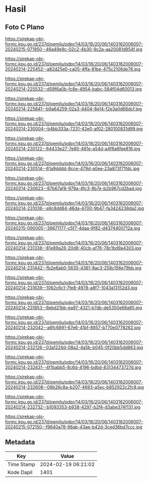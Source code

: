 # Hasil

## Foto C Plano

https://sirekap-obj-formc.kpu.go.id/237d/pemilu/pdpr/14/03/16/20/06/1403162006007-20240215-071950--46a49e9c-02c2-4b30-9c2a-aa20081d954f.jpg

https://sirekap-obj-formc.kpu.go.id/237d/pemilu/pdpr/14/03/16/20/06/1403162006007-20240214-225452--a82d25e0-ca05-4ffa-81be-475c2106de76.jpg

https://sirekap-obj-formc.kpu.go.id/237d/pemilu/pdpr/14/03/16/20/06/1403162006007-20240214-225532--d59f6a0b-fc8e-4954-babc-584f04d60013.jpg

https://sirekap-obj-formc.kpu.go.id/237d/pemilu/pdpr/14/03/16/20/06/1403162006007-20240214-225841--b9a64259-02a3-4404-8e14-f2e3a0d66dcf.jpg

https://sirekap-obj-formc.kpu.go.id/237d/pemilu/pdpr/14/03/16/20/06/1403162006007-20240214-230004--b4bb333a-7231-42e0-af02-280100831d99.jpg

https://sirekap-obj-formc.kpu.go.id/237d/pemilu/pdpr/14/03/16/20/06/1403162006007-20240214-230122--64433e27-7e80-481e-a54d-a4f6a6fee816.jpg

https://sirekap-obj-formc.kpu.go.id/237d/pemilu/pdpr/14/03/16/20/06/1403162006007-20240214-230514--61a9dddd-8cce-479d-a0ee-23a873f71fdc.jpg

https://sirekap-obj-formc.kpu.go.id/237d/pemilu/pdpr/14/03/16/20/06/1403162006007-20240214-230623--87b67af8-979a-4fc3-8b7e-b2b967cd2bad.jpg

https://sirekap-obj-formc.kpu.go.id/237d/pemilu/pdpr/14/03/16/20/06/1403162006007-20240214-231036--a9c8dd84-46da-4700-9b47-fa3424238da2.jpg

https://sirekap-obj-formc.kpu.go.id/237d/pemilu/pdpr/14/03/16/20/06/1403162006007-20240215-090005--39671177-c5f7-4daa-9f82-d4374400712a.jpg

https://sirekap-obj-formc.kpu.go.id/237d/pemilu/pdpr/14/03/16/20/06/1403162006007-20240214-231338--81e89a26-20d8-40cb-af76-78c1bd9a4303.jpg

https://sirekap-obj-formc.kpu.go.id/237d/pemilu/pdpr/14/03/16/20/06/1403162006007-20240214-231442--fb2e6ab0-5635-4361-8ac3-258c156e79bb.jpg

https://sirekap-obj-formc.kpu.go.id/237d/pemilu/pdpr/14/03/16/20/06/1403162006007-20240214-231639--1062c6c1-7fe8-4978-a8f7-1043a13152d3.jpg

https://sirekap-obj-formc.kpu.go.id/237d/pemilu/pdpr/14/03/16/20/06/1403162006007-20240214-231853--8ebd21bb-ea97-4321-b7db-de5350e68a85.jpg

https://sirekap-obj-formc.kpu.go.id/237d/pemilu/pdpr/14/03/16/20/06/1403162006007-20240214-232042--a6fc6891-67e6-41bf-8857-b770e0778262.jpg

https://sirekap-obj-formc.kpu.go.id/237d/pemilu/pdpr/14/03/16/20/06/1403162006007-20240214-232126--03a1226d-08a2-4a5b-b045-0f20bb5dd863.jpg

https://sirekap-obj-formc.kpu.go.id/237d/pemilu/pdpr/14/03/16/20/06/1403162006007-20240214-232431--4f1babb5-8c6d-4196-bdbd-83134473727d.jpg

https://sirekap-obj-formc.kpu.go.id/237d/pemilu/pdpr/14/03/16/20/06/1403162006007-20240214-232608--08b26c8a-b207-4693-a5ec-b852922c2fc8.jpg

https://sirekap-obj-formc.kpu.go.id/237d/pemilu/pdpr/14/03/16/20/06/1403162006007-20240214-232732--b1093353-b938-4297-b2f4-d3abe374f131.jpg

https://sirekap-obj-formc.kpu.go.id/237d/pemilu/pdpr/14/03/16/20/06/1403162006007-20240215-072150--f9640a78-66ab-43ae-b42d-3ced36bd7ccc.jpg


## Metadata

| Key        | Value               |
| ---------- | ------------------- |
| Time Stamp | 2024-02-19 06:21:02 |
| Kode Dapil | 1401                |



